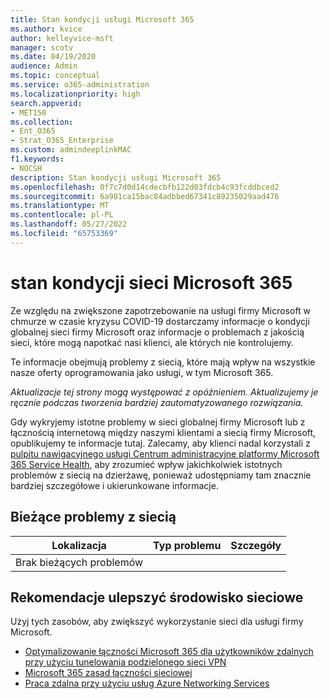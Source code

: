 ```yaml
---
title: Stan kondycji usługi Microsoft 365
ms.author: kvice
author: kelleyvice-msft
manager: scotv
ms.date: 04/19/2020
audience: Admin
ms.topic: conceptual
ms.service: o365-administration
ms.localizationpriority: high
search.appverid:
- MET150
ms.collection:
- Ent_O365
- Strat_O365_Enterprise
ms.custom: admindeeplinkMAC
f1.keywords:
- NOCSH
description: Stan kondycji usługi Microsoft 365
ms.openlocfilehash: 0f7c7d0d14cdecbfb122d03fdcb4c93fcddbced2
ms.sourcegitcommit: 6a981ca15bac84adbbed67341c89235029aad476
ms.translationtype: MT
ms.contentlocale: pl-PL
ms.lasthandoff: 05/27/2022
ms.locfileid: "65753369"
---
```

# <a name="microsoft-365-network-health-status"></a>stan kondycji sieci Microsoft 365

Ze względu na zwiększone zapotrzebowanie na usługi firmy Microsoft w chmurze w czasie kryzysu COVID-19 dostarczamy informacje o kondycji globalnej sieci firmy Microsoft oraz informacje o problemach z jakością sieci, które mogą napotkać nasi klienci, ale których nie kontrolujemy.

Te informacje obejmują problemy z siecią, które mają wpływ na wszystkie nasze oferty oprogramowania jako usługi, w tym Microsoft 365.

_Aktualizacje tej strony mogą występować z opóźnieniem. Aktualizujemy je ręcznie podczas tworzenia bardziej zautomatyzowanego rozwiązania._

Gdy wykryjemy istotne problemy w sieci globalnej firmy Microsoft lub z łącznością internetową między naszymi klientami a siecią firmy Microsoft, opublikujemy te informacje tutaj. Zalecamy, aby klienci nadal korzystali z <a href="https://go.microsoft.com/fwlink/p/?linkid=842900" target="_blank">pulpitu nawigacyjnego usługi Centrum administracyjne platformy Microsoft 365 Service Health</a>, aby zrozumieć wpływ jakichkolwiek istotnych problemów z siecią na dzierżawę, ponieważ udostępniamy tam znacznie bardziej szczegółowe i ukierunkowane informacje.

## <a name="current-network-issues"></a>Bieżące problemy z siecią

| Lokalizacja | Typ problemu | Szczegóły |
| --- | --- | --- |
| Brak bieżących problemów | | |

## <a name="recommendations-to-improve-network-experience"></a>Rekomendacje ulepszyć środowisko sieciowe

Użyj tych zasobów, aby zwiększyć wykorzystanie sieci dla usługi firmy Microsoft.

- [Optymalizowanie łączności Microsoft 365 dla użytkowników zdalnych przy użyciu tunelowania podzielonego sieci VPN](microsoft-365-vpn-split-tunnel.md)
- [Microsoft 365 zasad łączności sieciowej](./microsoft-365-network-connectivity-principles.md)
- [Praca zdalna przy użyciu usług Azure Networking Services](/azure/networking/working-remotely-support)